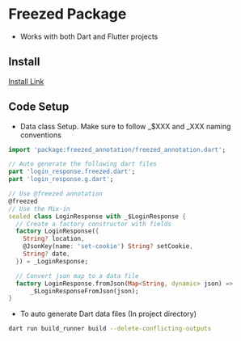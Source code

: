 # Freezed Package
- Works with both Dart and Flutter projects

## Install
[Install Link](https://pub.dev/packages/freezed#install)

## Code Setup

- Data class Setup. Make sure to follow _$XXX and _XXX naming conventions
```dart
import 'package:freezed_annotation/freezed_annotation.dart';

// Auto generate the following dart files
part 'login_response.freezed.dart';
part 'login_response.g.dart';

// Use @freezed annotation
@freezed
// Use the Mix-in
sealed class LoginResponse with _$LoginResponse {
  // Create a factory constructor with fields
  factory LoginResponse({
    String? location,
    @JsonKey(name: 'set-cookie') String? setCookie,
    String? date,
  }) = _LoginResponse;

  // Convert json map to a data file
  factory LoginResponse.fromJson(Map<String, dynamic> json) =>
      _$LoginResponseFromJson(json);
}
```
- To auto generate Dart data files (In project directory)
```bash
dart run build_runner build --delete-conflicting-outputs
```

